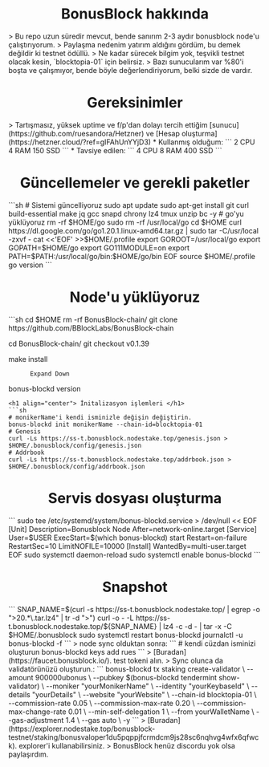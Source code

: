 <h1 align="center"> BonusBlock hakkında </h1>
> Bu repo uzun süredir mevcut, bende sanırım 2-3 aydır bonusblock node'u çalıştırıyorum.
> Paylaşma nedenim yatırım aldığını gördüm, bu demek değildir ki testnet ödüllü.
> Ne kadar sürecek bilgim yok, teşvikli testnet olacak kesin, `blocktopia-01` için belirsiz.
> Bazı sunucularım var %80'i boşta ve çalışmıyor, bende böyle değerlendiriyorum, belki sizde de vardır.
<h1 align="center"> Gereksinimler </h1>
> Tartışmasız, yüksek uptime ve f/p'dan dolayı tercih ettiğim [sunucu](https://github.com/ruesandora/Hetzner) ve [Hesap oluşturma](https://hetzner.cloud/?ref=gIFAhUnYYjD3)
* Kullanmış olduğum:
```
2 CPU
4 RAM
150 SSD
```
* Tavsiye edilen:
```
4 CPU
8 RAM
400 SSD
```
<h1 align="center"> Güncellemeler ve gerekli paketler </h1>
```sh
# Sistemi güncelliyoruz
sudo apt update
sudo apt-get install git curl build-essential make jq gcc snapd chrony lz4 tmux unzip bc -y
# go'yu yüklüyoruz
rm -rf $HOME/go
sudo rm -rf /usr/local/go
cd $HOME
curl https://dl.google.com/go/go1.20.1.linux-amd64.tar.gz | sudo tar -C/usr/local -zxvf -
cat <<'EOF' >>$HOME/.profile
export GOROOT=/usr/local/go
export GOPATH=$HOME/go
export GO111MODULE=on
export PATH=$PATH:/usr/local/go/bin:$HOME/go/bin
EOF
source $HOME/.profile
go version
```
<h1 align="center"> Node'u yüklüyoruz </h1>
```sh
cd $HOME
rm -rf BonusBlock-chain/
git clone https://github.com/BBlockLabs/BonusBlock-chain

cd BonusBlock-chain/
git checkout v0.1.39

make install

    
          
            
    

          
          Expand Down
    
    
  
bonus-blockd version
```
<h1 align="center"> İnitalizasyon işlemleri </h1>
```sh
# monikerName'i kendi isminizle değişin değiştirin.
bonus-blockd init monikerName --chain-id=blocktopia-01
# Genesis
curl -Ls https://ss-t.bonusblock.nodestake.top/genesis.json > $HOME/.bonusblock/config/genesis.json 
# Addrbook
curl -Ls https://ss-t.bonusblock.nodestake.top/addrbook.json > $HOME/.bonusblock/config/addrbook.json
```
<h1 align="center"> Servis dosyası oluşturma </h1>
```
sudo tee /etc/systemd/system/bonus-blockd.service > /dev/null << EOF
[Unit]
Description=Bonusblock Node
After=network-online.target
[Service]
User=$USER
ExecStart=$(which bonus-blockd) start
Restart=on-failure
RestartSec=10
LimitNOFILE=10000
[Install]
WantedBy=multi-user.target
EOF
sudo systemctl daemon-reload
sudo systemctl enable bonus-blockd
```
<h1 align="center"> Snapshot </h1>
```
SNAP_NAME=$(curl -s https://ss-t.bonusblock.nodestake.top/ | egrep -o ">20.*\.tar.lz4" | tr -d ">")
curl -o - -L https://ss-t.bonusblock.nodestake.top/${SNAP_NAME}  | lz4 -c -d - | tar -x -C $HOME/.bonusblock
sudo systemctl restart bonus-blockd
journalctl -u bonus-blockd -f
```
> node sync olduktan sonra:
```
# kendi cüzdan isminizi oluşturun
bonus-blockd keys add rues
```
> [Buradan](https://faucet.bonusblock.io/). test tokeni alın.
> Sync olunca da validatörünüzü oluşturun.:
```
bonus-blockd tx staking create-validator \
--amount 900000ubonus \
--pubkey $(bonus-blockd tendermint show-validator) \
--moniker "yourMonikerName" \
--identity "yourKeybaseId" \
--details "yourDetails" \
--website "yourWebsite" \
--chain-id blocktopia-01 \
--commission-rate 0.05 \
--commission-max-rate 0.20 \
--commission-max-change-rate 0.01 \
--min-self-delegation 1 \
--from yourWalletName \
--gas-adjustment 1.4 \
--gas auto \
-y
```
> [Buradan](https://explorer.nodestake.top/bonusblock-testnet/staking/bonusvaloper1du5pqppjfcrmdcm9js28sc6nqhvg4wfx6qfwck). explorer'i kullanabilirsiniz.
> BonusBlock henüz discordu yok olsa paylaşırdım.
